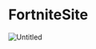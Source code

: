 # FortniteSite
![Untitled](https://user-images.githubusercontent.com/37955758/188879369-b453a68d-728c-4003-95a0-b8e48688d6a9.jpg)
